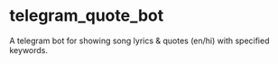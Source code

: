 # telegram_quote_bot
A telegram bot for showing song lyrics &amp; quotes (en/hi) with specified keywords. 
